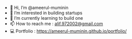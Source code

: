 - 👋 Hi, I’m @ameerul-muminin
- 👀 I’m interested in building startups
- 🌱 I’m currently learning to build one
- 📫 How to reach me : alif.972002@gmail.com
- 💻 Portfolio : https://ameerul-muminin.github.io/portfolio/

<!---
ameerul-muminin/ameerul-muminin is a ✨ special ✨ repository because its `README.md` (this file) appears on your GitHub profile.
You can click the Preview link to take a look at your changes.
--->
